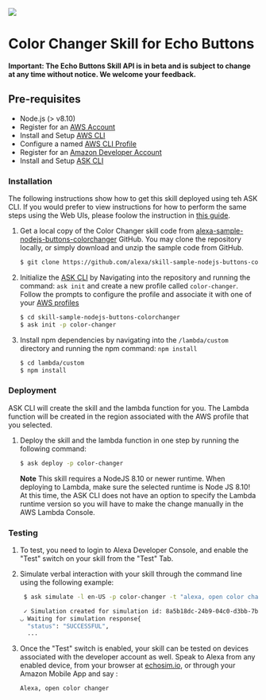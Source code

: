 ![](https://images-na.ssl-images-amazon.com/images/G/01/kindle/dp/2017/4911315144/LP_AG_HERO_BANNER_1334x389.jpg)


# Color Changer Skill for Echo Buttons

**Important: The Echo Buttons Skill API is in beta and is subject to change at any time without notice. We welcome your feedback.**

## Pre-requisites

* Node.js (> v8.10)
* Register for an [AWS Account](https://aws.amazon.com/)
* Install and Setup [AWS CLI](https://docs.aws.amazon.com/cli/latest/userguide/installing.html)
* Configure a named [AWS CLI Profile](https://docs.aws.amazon.com/cli/latest/userguide/cli-multiple-profiles.html)  
* Register for an [Amazon Developer Account](https://developer.amazon.com/)
* Install and Setup [ASK CLI](https://developer.amazon.com/docs/smapi/quick-start-alexa-skills-kit-command-line-interface.html)

### Installation

The following instructions show how to get this skill deployed using teh ASK CLI. If you would prefer to view instructions for how to perform the same steps using the Web UIs, please foolow the instruction in [this guide](instructions/3-deployment-web.md).

1. Get a local copy of the Color Changer skill code from [alexa-sample-nodejs-buttons-colorchanger](https://github.com/alexa/skill-sample-nodejs-buttons-colorchanger) GitHub. You may clone the repository locally, or simply download and unzip the sample code from GitHub. 

	```bash
	$ git clone https://github.com/alexa/skill-sample-nodejs-buttons-colorchanger/
	```

2. Initialize the [ASK CLI](https://developer.amazon.com/docs/smapi/quick-start-alexa-skills-kit-command-line-interface.html) by Navigating into the repository and running the command: `ask init` and create a new profile called `color-changer`. Follow the prompts to configure the profile and associate it with one of your [AWS profiles](https://docs.aws.amazon.com/cli/latest/userguide/cli-multiple-profiles.html)

	```bash
	$ cd skill-sample-nodejs-buttons-colorchanger
	$ ask init -p color-changer
	```

3. Install npm dependencies by navigating into the `/lambda/custom` directory and running the npm command: `npm install`

	```bash
	$ cd lambda/custom
	$ npm install
	```


### Deployment

ASK CLI will create the skill and the lambda function for you. The Lambda function will be created in the region associated with the AWS profile that you selected.

1. Deploy the skill and the lambda function in one step by running the following command:

	```bash
	$ ask deploy -p color-changer
	```

	**Note** This skill requires a NodeJS 8.10 or newer runtime. When deploying to Lambda, make sure the selected runtime is Node JS 8.10! At this time, the ASK CLI does not have an option to specify the Lambda runtime version so you will have to make the change manually in the AWS Lambda Console. 


### Testing

1. To test, you need to login to Alexa Developer Console, and enable the "Test" switch on your skill from the "Test" Tab.

2. Simulate verbal interaction with your skill through the command line using the following example:

	```bash
	 $ ask simulate -l en-US -p color-changer -t "alexa, open color changer"

	 ✓ Simulation created for simulation id: 8a5b18dc-24b9-04c0-d3bb-7b63d9887faf
	◡ Waiting for simulation response{
	  "status": "SUCCESSFUL",
	  ...
	 ```

3. Once the "Test" switch is enabled, your skill can be tested on devices associated with the developer account as well. Speak to Alexa from any enabled device, from your browser at [echosim.io](https://echosim.io/welcome), or through your Amazon Mobile App and say :

	```text
	Alexa, open color changer
	```
